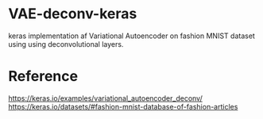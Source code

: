 # VAE-deconv-keras
keras implementation af Variational Autoencoder on fashion MNIST dataset using using deconvolutional layers.

# Reference 
https://keras.io/examples/variational_autoencoder_deconv/  
https://keras.io/datasets/#fashion-mnist-database-of-fashion-articles
